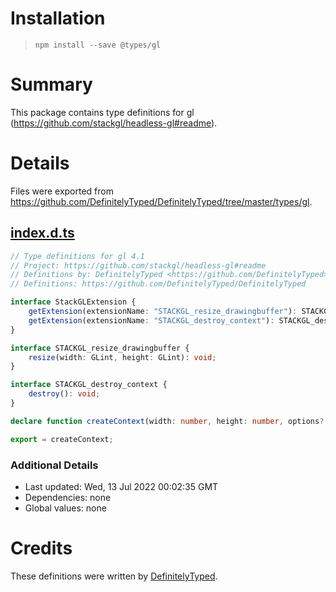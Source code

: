 # Installation
> `npm install --save @types/gl`

# Summary
This package contains type definitions for gl (https://github.com/stackgl/headless-gl#readme).

# Details
Files were exported from https://github.com/DefinitelyTyped/DefinitelyTyped/tree/master/types/gl.
## [index.d.ts](https://github.com/DefinitelyTyped/DefinitelyTyped/tree/master/types/gl/index.d.ts)
````ts
// Type definitions for gl 4.1
// Project: https://github.com/stackgl/headless-gl#readme
// Definitions by: DefinitelyTyped <https://github.com/DefinitelyTyped>
// Definitions: https://github.com/DefinitelyTyped/DefinitelyTyped

interface StackGLExtension {
    getExtension(extensionName: "STACKGL_resize_drawingbuffer"): STACKGL_resize_drawingbuffer | null;
    getExtension(extensionName: "STACKGL_destroy_context"): STACKGL_destroy_context | null;
}

interface STACKGL_resize_drawingbuffer {
    resize(width: GLint, height: GLint): void;
}

interface STACKGL_destroy_context {
    destroy(): void;
}

declare function createContext(width: number, height: number, options?: WebGLContextAttributes): WebGLRenderingContext & StackGLExtension;

export = createContext;

````

### Additional Details
 * Last updated: Wed, 13 Jul 2022 00:02:35 GMT
 * Dependencies: none
 * Global values: none

# Credits
These definitions were written by [DefinitelyTyped](https://github.com/DefinitelyTyped).
